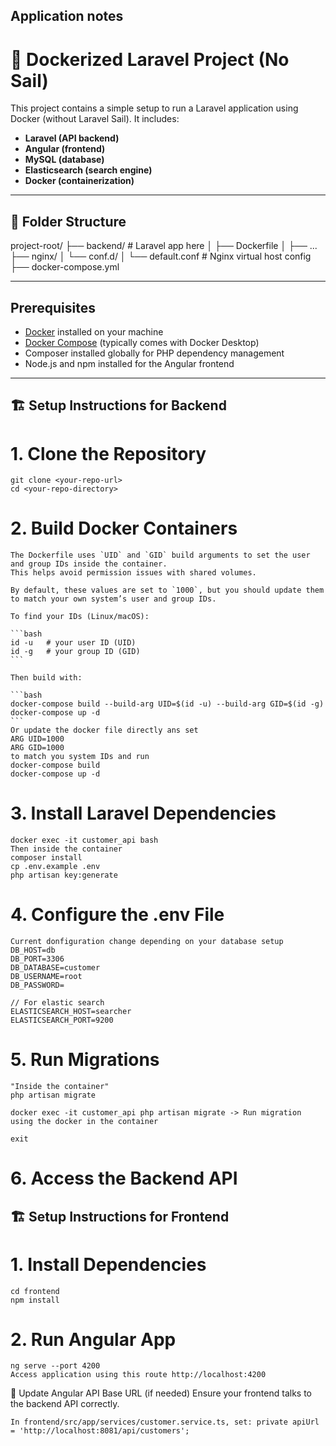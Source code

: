 ## Application notes

# 🚀 Dockerized Laravel Project (No Sail)

This project contains a simple setup to run a Laravel application using Docker (without Laravel Sail). It includes:

- **Laravel (API backend)**
- **Angular (frontend)**
- **MySQL (database)**
- **Elasticsearch (search engine)**
- **Docker (containerization)**

---

## 📁 Folder Structure

project-root/
├── backend/ # Laravel app here
│ ├── Dockerfile
│ ├── ...
├── nginx/
│ └── conf.d/
│ └── default.conf # Nginx virtual host config
├── docker-compose.yml


---
## Prerequisites

- [Docker](https://www.docker.com/products/docker-desktop) installed on your machine
- [Docker Compose](https://docs.docker.com/compose/) (typically comes with Docker Desktop)
- Composer installed globally for PHP dependency management
- Node.js and npm installed for the Angular frontend

---

## 🏗️ Setup Instructions for Backend

# 1. Clone the Repository

    git clone <your-repo-url>
    cd <your-repo-directory>

# 2. Build Docker Containers
    The Dockerfile uses `UID` and `GID` build arguments to set the user and group IDs inside the container.  
    This helps avoid permission issues with shared volumes.

    By default, these values are set to `1000`, but you should update them to match your own system’s user and group IDs.

    To find your IDs (Linux/macOS):

    ```bash
    id -u   # your user ID (UID)
    id -g   # your group ID (GID)
    ```

    Then build with:

    ```bash
    docker-compose build --build-arg UID=$(id -u) --build-arg GID=$(id -g)
    docker-compose up -d
    ```
    Or update the docker file directly ans set
    ARG UID=1000
    ARG GID=1000
    to match you system IDs and run
    docker-compose build
    docker-compose up -d

# 3. Install Laravel Dependencies
    docker exec -it customer_api bash
    Then inside the container
    composer install
    cp .env.example .env
    php artisan key:generate

# 4. Configure the .env File
    Current donfiguration change depending on your database setup
    DB_HOST=db
    DB_PORT=3306
    DB_DATABASE=customer
    DB_USERNAME=root
    DB_PASSWORD=

    // For elastic search
    ELASTICSEARCH_HOST=searcher
    ELASTICSEARCH_PORT=9200

# 5. Run Migrations
    "Inside the container"
    php artisan migrate 

    docker exec -it customer_api php artisan migrate -> Run migration using the docker in the container

    exit
# 6. Access the Backend API

## 🏗️ Setup Instructions for Frontend

# 1. Install Dependencies
    cd frontend
    npm install
# 2. Run Angular App
    ng serve --port 4200
    Access application using this route http://localhost:4200

🔄 Update Angular API Base URL (if needed)
    Ensure your frontend talks to the backend API correctly.

    In frontend/src/app/services/customer.service.ts, set: private apiUrl = 'http://localhost:8081/api/customers';